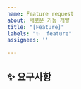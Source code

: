 ```yaml
---
name: Feature request
about: 새로운 기능 개발
title: "[Feature]"
labels: "✨  feature"
assignees: ''

---
```


## ✨ 요구사항
